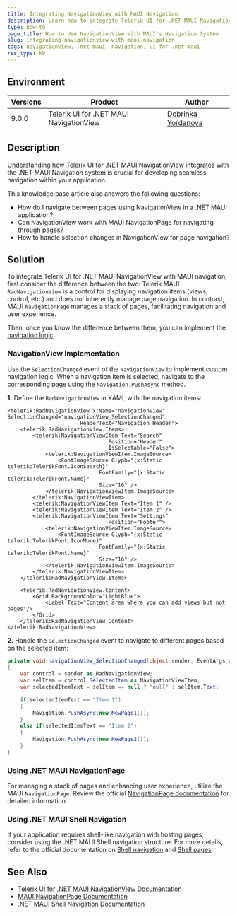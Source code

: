 ```yaml
---
title: Integrating NavigationView with MAUI Navigation
description: Learn how to integrate Telerik UI for .NET MAUI NavigationView with MAUI's navigation system.
type: how-to
page_title: How to Use NavigationView with MAUI's Navigation System
slug: integrating-navigationview-with-maui-navigation
tags: navigationview, .net maui, navigation, ui for .net maui
res_type: kb
---
```


## Environment

| Versions | Product | Author | 
| --- | --- | ---- | 
| 9.0.0 | Telerik UI for .NET MAUI NavigationView | [Dobrinka Yordanova](https://www.telerik.com/blogs/author/dobrinka-yordanova) | 

## Description

Understanding how Telerik UI for .NET MAUI [NavigationView](https://docs.telerik.com/devtools/maui/controls/navigationview/overview) integrates with the .NET MAUI Navigation system is crucial for developing seamless navigation within your application.

This knowledge base article also answers the following questions:

- How do I navigate between pages using NavigationView in a .NET MAUI application?
- Can NavigationView work with MAUI NavigationPage for navigating through pages?
- How to handle selection changes in NavigationView for page navigation?

## Solution

To integrate Telerik UI for .NET MAUI NavigationView with MAUI navigation, first consider the difference between the two: Telerik MAUI `RadNavigationView` is a control for displaying navigation items (views, control, etc.) and does not inherently manage page navigation. In contrast, MAUI `NavigationPage` manages a stack of pages, facilitating navigation and user experience.

Then, once you know the difference between them, you can implement the [navigation logic](#navigationview-implementation).

### NavigationView Implementation

Use the `SelectionChanged` event of the `NavigationView` to implement custom navigation logic. When a navigation item is selected, navigate to the corresponding page using the `Navigation.PushAsync` method.

**1.** Define the `RadNavigationView` in XAML with the navigation items:

```xaml
<telerik:RadNavigationView x:Name="navigationView" SelectionChanged="navigationView_SelectionChanged"
                       HeaderText="Navigation Header">
    <telerik:RadNavigationView.Items>
        <telerik:NavigationViewItem Text="Search"
                                Position="Header"
                                IsSelectable="False">
            <telerik:NavigationViewItem.ImageSource>
                <FontImageSource Glyph="{x:Static telerik:TelerikFont.IconSearch}"
                             FontFamily="{x:Static telerik:TelerikFont.Name}"
                             Size="16" />
            </telerik:NavigationViewItem.ImageSource>
        </telerik:NavigationViewItem>
        <telerik:NavigationViewItem Text="Item 1" />
        <telerik:NavigationViewItem Text="Item 2" />
        <telerik:NavigationViewItem Text="Settings"
                                Position="Footer">
            <telerik:NavigationViewItem.ImageSource>
                <FontImageSource Glyph="{x:Static telerik:TelerikFont.IconMore}"
                             FontFamily="{x:Static telerik:TelerikFont.Name}"
                             Size="16" />
            </telerik:NavigationViewItem.ImageSource>
        </telerik:NavigationViewItem>
    </telerik:RadNavigationView.Items>

    <telerik:RadNavigationView.Content>
        <Grid BackgroundColor="LightBlue">
            <Label Text="Content area where you can add views but not pages"/>
        </Grid>
    </telerik:RadNavigationView.Content>
</telerik:RadNavigationView>
```

**2.** Handle the `SelectionChanged` event to navigate to different pages based on the selected item:

```csharp
private void navigationView_SelectionChanged(object sender, EventArgs e)
{
    var control = sender as RadNavigationView;
    var selItem = control.SelectedItem as NavigationViewItem;
    var selectedItemText = selItem == null ? "null" : selItem.Text;

    if(selectedItemText == "Item 1") 
    {
        Navigation.PushAsync(new NewPage1());
    }
    else if(selectedItemText == "Item 2")
    {
        Navigation.PushAsync(new NewPage2());
    }
}
```

### Using .NET MAUI NavigationPage

For managing a stack of pages and enhancing user experience, utilize the MAUI `NavigationPage`. Review the official [NavigationPage documentation](https://learn.microsoft.com/en-us/dotnet/maui/user-interface/pages/navigationpage?view=net-maui-9.0) for detailed information.

### Using .NET MAUI Shell Navigation

If your application requires shell-like navigation with hosting pages, consider using the .NET MAUI Shell navigation structure. For more details, refer to the official documentation on [Shell navigation](https://learn.microsoft.com/en-us/dotnet/maui/fundamentals/shell/navigation?view=net-maui-8.0) and [Shell pages](https://learn.microsoft.com/en-us/dotnet/maui/fundamentals/shell/pages?view=net-maui-8.0).

## See Also

- [Telerik UI for .NET MAUI NavigationView Documentation](https://docs.telerik.com/devtools/maui/controls/navigationview/overview)
- [MAUI NavigationPage Documentation](https://learn.microsoft.com/en-us/dotnet/maui/user-interface/pages/navigationpage?view=net-maui-9.0)
- [.NET MAUI Shell Navigation Documentation](https://learn.microsoft.com/en-us/dotnet/maui/fundamentals/shell/navigation?view=net-maui-8.0)
